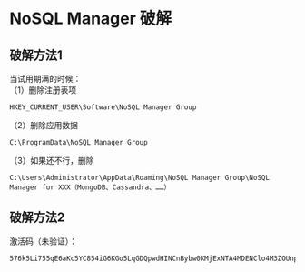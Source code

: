# NoSQL Manager 破解

## 破解方法1
当试用期满的时候：  
（1）删除注册表项
```
HKEY_CURRENT_USER\Software\NoSQL Manager Group
```
（2）删除应用数据
```
C:\ProgramData\NoSQL Manager Group
```
（3）如果还不行，删除
```
C:\Users\Administrator\AppData\Roaming\NoSQL Manager Group\NoSQL Manager for XXX（MongoDB、Cassandra、……）
```

## 破解方法2
激活码（未验证）：
```
576k5Li755qE6aKc5YC854iG6KGo5LqGDQpwdHINCnBybw0KMjExNTA4MDENClo4M3ZOUnp0bGJXZlI3Qk1VUXBVQ3Jma0FTYlBsV3VyUSsvOWRjVk5hN3lOZXlkSk9IWTNDRDFtYVZnbnF2L3gxVXg2dUpLSDNTN05tS2ZZUy9SQUV2cWVJZ0dXUHg3U2VJWWdHNkhkT00yNFB2Q2N4aGsxNEFsMm5ha252OERJTjJZV2lNMDZJeEFLNGdwOStrVlhJcC91Y0FubGFOcys2THN6N2QxRVJuND0NCg==
```
